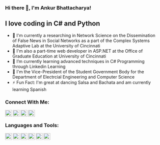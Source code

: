 ### Hi there 👋, I'm Ankur Bhattacharya!

<!--
**ankurb86/ankurb86** is a ✨ _special_ ✨ repository because its `README.md` (this file) appears on your GitHub profile.

Here are some ideas to get you started:

- 🔭 I’m currently working on ...
- 🌱 I’m currently learning ...
- 👯 I’m looking to collaborate on ...
- 🤔 I’m looking for help with ...
- 💬 Ask me about ...
- 📫 How to reach me: ...
- 😄 Pronouns: ...
- ⚡ Fun fact: ...
-->
## I love coding in C# and Python
- 🔭 I'm currently a researching in Network Science on the Dissemination of False News in Social Networks as a part of the Complex Systems Adaptive Lab at the University of Cincinnati
- 🔭 I'm also a part-time web developer in ASP.NET at the Office of Graduate Education at University of Cincinnati
- 🌱 I’m currently learning advanced techniques in C# Programming through Linkedin Learning
- 👯 I'm the Vice-President of the Student Government Body for the Department of Electrcial Engineering and Computer Science
- ⚡ Fun Fact: I'm great at dancing Salsa and Bachata and am currently learning Spanish


### Connect With Me:


[<img align="left" alt="AnkurB | LinkedIn" width="22px" src="https://cdn.jsdelivr.net/npm/simple-icons@v3/icons/linkedin.svg" />][linkedin]
[<img align="left" alt="AnkurB | Facebook" width="22px" src="https://cdn.jsdelivr.net/npm/simple-icons@3.12.1/icons/facebook.svg" />][facebook]
[<img align="left" alt="AnkurB | Instagram" width="22px" src="https://cdn.jsdelivr.net/npm/simple-icons@v3/icons/instagram.svg" />][instagram]
[<img align="left" alt="AnkurB | Twitter" width="22px" src="https://cdn.jsdelivr.net/npm/simple-icons@v3/icons/twitter.svg" />][twitter]

<br />

### Languages and Tools:

<img align="left" alt="DotNet" width="22px" src="https://cdn.jsdelivr.net/npm/simple-icons@3.12.1/icons/dot-net.svg" />
<img align="left" alt="Python" width="22px" src="https://cdn.jsdelivr.net/npm/simple-icons@3.12.1/icons/python.svg" />
<img align="left" alt="Javascript" width="22px" src="https://cdn.jsdelivr.net/npm/simple-icons@3.12.1/icons/javascript.svg" />
<img align="left" alt="HTML5" width="22px" src="https://cdn.jsdelivr.net/npm/simple-icons@3.12.1/icons/html5.svg" />
<img align="left" alt="CSS3" width="22px" src="https://cdn.jsdelivr.net/npm/simple-icons@3.12.1/icons/css3.svg" />
<img align="left" alt="MySQL" width="22px" src="https://cdn.jsdelivr.net/npm/simple-icons@3.12.1/icons/mysql.svg" />

<br />

[linkedin]: https://www.linkedin.com/in/ankurb86/
[facebook]: https://www.facebook.com/ankurb86
[twitter]: https://twitter.com/ankur_codelife
[instagram]: https://www.instagram.com/an_omega_wolf/
